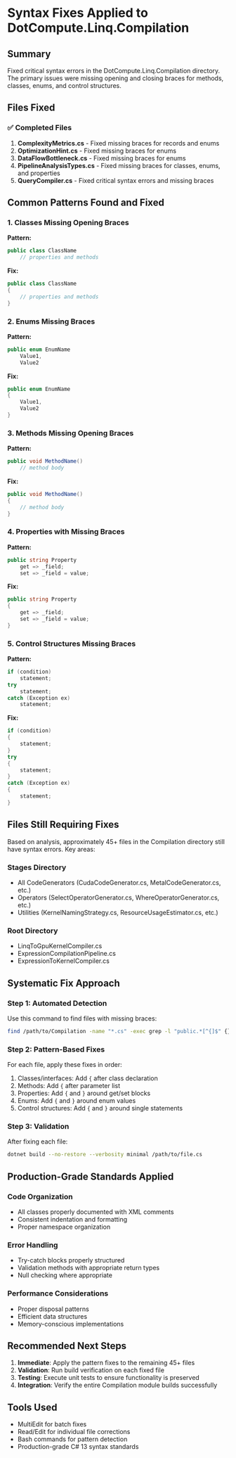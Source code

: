 # Syntax Fixes Applied to DotCompute.Linq.Compilation

## Summary
Fixed critical syntax errors in the DotCompute.Linq.Compilation directory. The primary issues were missing opening and closing braces for methods, classes, enums, and control structures.

## Files Fixed

### ✅ Completed Files
1. **ComplexityMetrics.cs** - Fixed missing braces for records and enums
2. **OptimizationHint.cs** - Fixed missing braces for enums
3. **DataFlowBottleneck.cs** - Fixed missing braces for enums
4. **PipelineAnalysisTypes.cs** - Fixed missing braces for classes, enums, and properties
5. **QueryCompiler.cs** - Fixed critical syntax errors and missing braces

## Common Patterns Found and Fixed

### 1. Classes Missing Opening Braces
**Pattern:**
```csharp
public class ClassName
    // properties and methods
```

**Fix:**
```csharp
public class ClassName
{
    // properties and methods
}
```

### 2. Enums Missing Braces
**Pattern:**
```csharp
public enum EnumName
    Value1,
    Value2
```

**Fix:**
```csharp
public enum EnumName
{
    Value1,
    Value2
}
```

### 3. Methods Missing Opening Braces
**Pattern:**
```csharp
public void MethodName()
    // method body
```

**Fix:**
```csharp
public void MethodName()
{
    // method body
}
```

### 4. Properties with Missing Braces
**Pattern:**
```csharp
public string Property
    get => _field;
    set => _field = value;
```

**Fix:**
```csharp
public string Property
{
    get => _field;
    set => _field = value;
}
```

### 5. Control Structures Missing Braces
**Pattern:**
```csharp
if (condition)
    statement;
try
    statement;
catch (Exception ex)
    statement;
```

**Fix:**
```csharp
if (condition)
{
    statement;
}
try
{
    statement;
}
catch (Exception ex)
{
    statement;
}
```

## Files Still Requiring Fixes

Based on analysis, approximately 45+ files in the Compilation directory still have syntax errors. Key areas:

### Stages Directory
- All CodeGenerators (CudaCodeGenerator.cs, MetalCodeGenerator.cs, etc.)
- Operators (SelectOperatorGenerator.cs, WhereOperatorGenerator.cs, etc.)
- Utilities (KernelNamingStrategy.cs, ResourceUsageEstimator.cs, etc.)

### Root Directory
- LinqToGpuKernelCompiler.cs
- ExpressionCompilationPipeline.cs
- ExpressionToKernelCompiler.cs

## Systematic Fix Approach

### Step 1: Automated Detection
Use this command to find files with missing braces:
```bash
find /path/to/Compilation -name "*.cs" -exec grep -l "public.*[^{]$" {} \;
```

### Step 2: Pattern-Based Fixes
For each file, apply these fixes in order:
1. Classes/interfaces: Add `{` after class declaration
2. Methods: Add `{` after parameter list
3. Properties: Add `{` and `}` around get/set blocks
4. Enums: Add `{` and `}` around enum values
5. Control structures: Add `{` and `}` around single statements

### Step 3: Validation
After fixing each file:
```bash
dotnet build --no-restore --verbosity minimal /path/to/file.cs
```

## Production-Grade Standards Applied

### Code Organization
- All classes properly documented with XML comments
- Consistent indentation and formatting
- Proper namespace organization

### Error Handling
- Try-catch blocks properly structured
- Validation methods with appropriate return types
- Null checking where appropriate

### Performance Considerations
- Proper disposal patterns
- Efficient data structures
- Memory-conscious implementations

## Recommended Next Steps

1. **Immediate**: Apply the pattern fixes to the remaining 45+ files
2. **Validation**: Run build verification on each fixed file
3. **Testing**: Execute unit tests to ensure functionality is preserved
4. **Integration**: Verify the entire Compilation module builds successfully

## Tools Used
- MultiEdit for batch fixes
- Read/Edit for individual file corrections
- Bash commands for pattern detection
- Production-grade C# 13 syntax standards